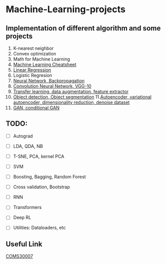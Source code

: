 # Machine-Learning-projects

## Implementation of different algorithm and some projects

1. K-nearest neighbor
2. Convex optimization
3. Math for Machine Learning
4. [Machine Learning Cheatsheet](https://github.com/chuducthang77/Machine-Learning-tutorials-and-notes/blob/main/CMPUT267_Cheatsheet.pdf)
5. [Linear Regression](https://github.com/chuducthang77/Machine-Learning-tutorials-and-notes/blob/main/1_LR.ipynb)
6. Logistic Regresion
7. [Neural Network, Backpropagation](https://github.com/chuducthang77/Machine-Learning-tutorials-and-notes/blob/main/2_NN.ipynb)
8.  [Convolution Neural Network, VGG-10](https://github.com/chuducthang77/Machine-Learning-tutorials-and-notes/blob/main/3_CNN.ipynb)
9.   [Transfer learning, data augmentation, feature extractor](https://github.com/chuducthang77/Machine-Learning-tutorials-and-notes/blob/main/4_DA%2CFE.ipynb)
10.    [Object detection, Object segmentation](https://github.com/chuducthang77/Machine-Learning-tutorials-and-notes/blob/main/7_OD%2COS.ipynb)
11.[Autoencoder, variational autoencoder, dimensionality reduction, denoise dataset](https://github.com/chuducthang77/Machine-Learning-tutorials-and-notes/blob/main/5_AE.ipynb)
12. [GAN, conditional GAN](https://github.com/chuducthang77/Machine-Learning-tutorials-and-notes/blob/main/6_GAN.ipynb)

## TODO:
- [ ] Autograd
- [ ] LDA, QDA, NB
- [ ] T-SNE, PCA, kernel PCA
- [ ] SVM
- [ ] Boosting, Bagging, Random Forest
- [ ] Cross validation, Bootstrap
- [ ] RNN
- [ ] Transformers
- [ ] Deep RL
- [ ] Utilities: Dataloaders, etc




## Useful Link

[COMS30007](https://github.com/carlhenrikek/COMS30007) 
